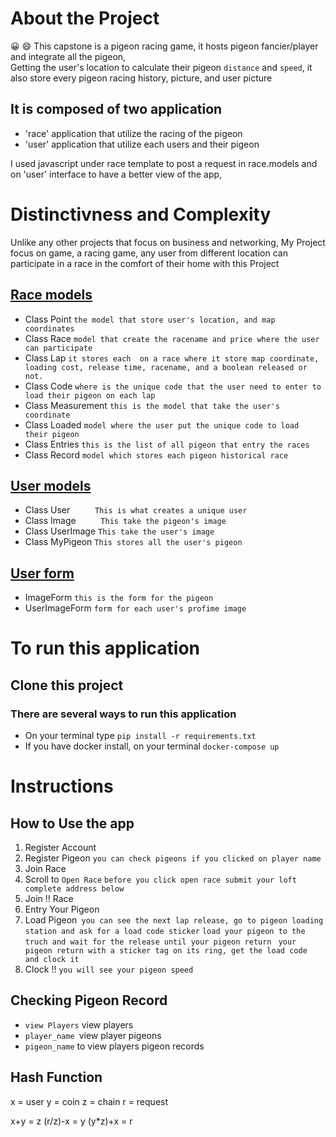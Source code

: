 
   # About the Project
   :grinning:  :smile: This capstone is a pigeon racing game, it hosts pigeon fancier/player and integrate all the pigeon, <br>
        Getting the user's location to calculate their pigeon `distance` and `speed`, it also store every pigeon racing history, picture, and user picture
   ## It is composed of two application
- 'race' application that utilize the racing of the pigeon
- 'user' application that utilize each users and their pigeon

I used javascript under race template to post a request in race.models  and on 'user' interface to have a better view of the app,
# Distinctivness and Complexity
Unlike any other projects that focus on business and networking, My Project focus on game, a racing game, any user from different location can participate in a race in the comfort of their home with this Project
## [Race models](g_pigeon_race/models.py)
- Class Point
     `the model that store user's location, and map coordinates`
- Class Race 
     `model that create the racename and price where the user can participate`
- Class Lap
     `it stores each  on a race where it store map coordinate, loading cost, release time, racename, and a boolean released or not.`
- Class Code
     `where is the unique code that the user need to enter to load their pigeon on each lap ` 
- Class Measurement
     `this is the model that take the user's coordinate`
- Class Loaded
     `model where the user put the unique code to load their pigeon`
- Class Entries
     `this is the list of all pigeon that entry the races ` 
- Class Record
     `model which stores each pigeon historical race`

## [User models](user/models.py)

- Class User
`     This is what creates a unique user`
- Class Image
`     This take the pigeon's image`
- Class UserImage
     `This take the user's image` 
- Class MyPigeon
     `This stores all the user's pigeon`
## [User form](user/forms.py)
- ImageForm
`this is the form for the pigeon`
- UserImageForm
`form for each user's profime image`

# To run this application
## Clone this project
### There are several ways to run this application
- On your terminal type `pip install -r requirements.txt`
- If you have docker install, on your terminal `docker-compose up`

# Instructions
## How to Use the app
1. Register Account
2. Register Pigeon ``you can check pigeons if you clicked on player name``
3. Join Race
4. Scroll to `Open Race` ``before you click open race submit your loft complete address below``
5. Join !! Race
6. Entry Your Pigeon
7. Load Pigeon`` you can see the next lap release, go to pigeon loading station and ask for a load code sticker``
`` load your pigeon to the truch and wait for the release until your pigeon return ``
`` your pigeon return with a sticker tag on its ring, get the load code  and clock it``
8. Clock !!  `` you will see your pigeon speed `` 
## Checking Pigeon Record
- `view Players` view players
- `player_name `view player pigeons
- `pigeon_name`  to view players pigeon records 
## Hash Function
x = user
y = coin
z = chain
r = request

x+y = z
(r/z)-x = y
(y*z)+x = r





    
